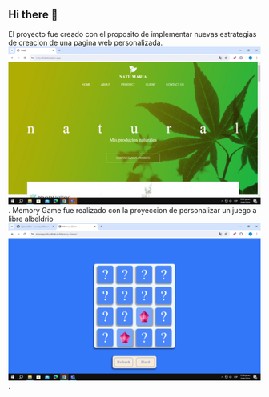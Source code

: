 ## Hi there 👋
El proyecto fue creado con el proposito de implementar nuevas estrategias de creacion de una pagina web personalizada.
![pagina web](./images/imagen2.png).
Memory Game fue realizado con la proyeccion de personalizar un juego a libre albeldrio
![Memory game](./images/imagen3.png).



